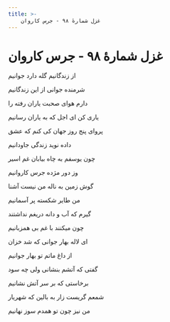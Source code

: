 ```yaml
---
title: >-
    غزل شمارهٔ ۹۸ - جرس کاروان
---
```

# غزل شمارهٔ ۹۸ - جرس کاروان

<div class="b" id="bn1"><div class="m1"><p>از زندگانیم گله دارد جوانیم</p></div>
<div class="m2"><p>شرمنده جوانی از این زندگانیم</p></div></div>
<div class="b" id="bn2"><div class="m1"><p>دارم هوای صحبت یاران رفته را</p></div>
<div class="m2"><p>یاری کن ای اجل که به یاران رسانیم</p></div></div>
<div class="b" id="bn3"><div class="m1"><p>پروای پنج روز جهان کی کنم که عشق</p></div>
<div class="m2"><p>داده نوید زندگی جاودانیم</p></div></div>
<div class="b" id="bn4"><div class="m1"><p>چون یوسفم به چاه بیابان غم اسیر</p></div>
<div class="m2"><p>وز دور مژده جرس کاروانیم</p></div></div>
<div class="b" id="bn5"><div class="m1"><p>گوش زمین به ناله من نیست آشنا</p></div>
<div class="m2"><p>من طایر شکسته پر آسمانیم</p></div></div>
<div class="b" id="bn6"><div class="m1"><p>گیرم که آب و دانه دریغم نداشتند</p></div>
<div class="m2"><p>چون میکنند با غم بی همزبانیم</p></div></div>
<div class="b" id="bn7"><div class="m1"><p>ای لاله بهار جوانی که شد خزان</p></div>
<div class="m2"><p>از داغ ماتم تو بهار جوانیم</p></div></div>
<div class="b" id="bn8"><div class="m1"><p>گفتی که آتشم بنشانی ولی چه سود</p></div>
<div class="m2"><p>برخاستی که بر سر آتش نشانیم</p></div></div>
<div class="b" id="bn9"><div class="m1"><p>شمعم گریست زار به بالین که شهریار</p></div>
<div class="m2"><p>من نیز چون تو همدم سوز نهانیم</p></div></div>
